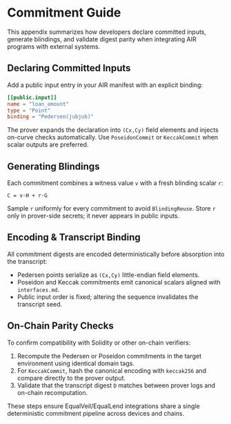 # Commitment Guide

This appendix summarizes how developers declare committed inputs, generate blindings, and validate digest parity when integrating AIR programs with external systems.

## Declaring Committed Inputs

Add a public input entry in your AIR manifest with an explicit binding:

```toml
[[public.input]]
name = "loan_amount"
type = "Point"
binding = "Pedersen(jubjub)"
```

The prover expands the declaration into `(Cx,Cy)` field elements and injects on-curve checks automatically. Use `PoseidonCommit` or `KeccakCommit` when scalar outputs are preferred.

## Generating Blindings

Each commitment combines a witness value `v` with a fresh blinding scalar `r`:

```text
C = v·H + r·G
```

Sample `r` uniformly for every commitment to avoid `BlindingReuse`. Store `r` only in prover-side secrets; it never appears in public inputs.

## Encoding & Transcript Binding

All commitment digests are encoded deterministically before absorption into the transcript:

* Pedersen points serialize as `(Cx,Cy)` little-endian field elements.
* Poseidon and Keccak commitments emit canonical scalars aligned with `interfaces.md`.
* Public input order is fixed; altering the sequence invalidates the transcript seed.

## On-Chain Parity Checks

To confirm compatibility with Solidity or other on-chain verifiers:

1. Recompute the Pedersen or Poseidon commitments in the target environment using identical domain tags.
2. For `KeccakCommit`, hash the canonical encoding with `keccak256` and compare directly to the prover output.
3. Validate that the transcript digest `D` matches between prover logs and on-chain recomputation.

These steps ensure EqualVeil/EqualLend integrations share a single deterministic commitment pipeline across devices and chains.
